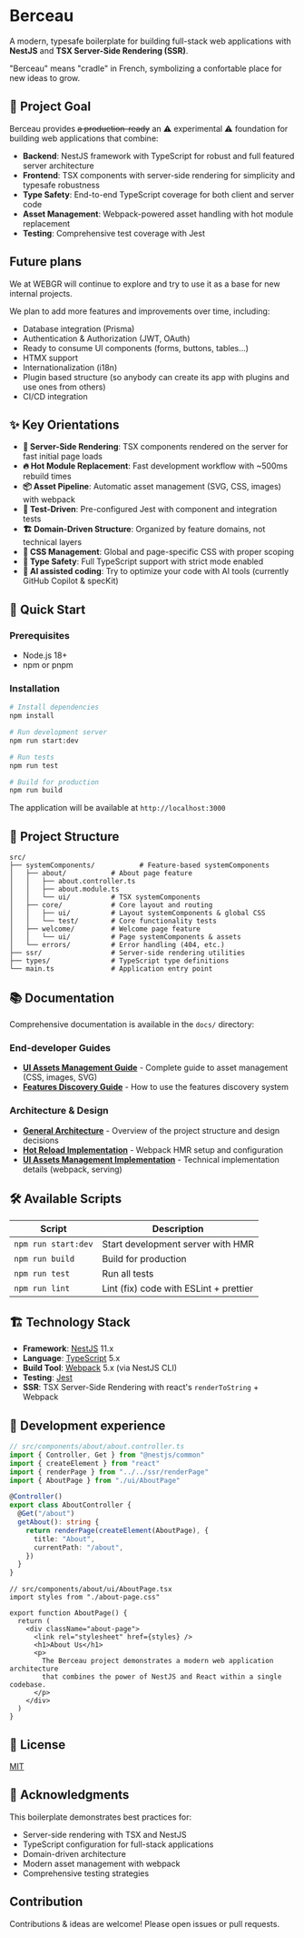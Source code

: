 # Berceau

A modern, typesafe boilerplate for building full-stack web applications with **NestJS** and **TSX Server-Side Rendering (SSR)**.

"Berceau" means "cradle" in French, symbolizing a confortable place for new ideas to grow.

## 🎯 Project Goal

Berceau provides ~~a production-ready~~ an ⚠️ experimental ⚠️ foundation for building web applications that combine:

- **Backend**: NestJS framework with TypeScript for robust and full featured server architecture
- **Frontend**: TSX components with server-side rendering for simplicity and typesafe robustness
- **Type Safety**: End-to-end TypeScript coverage for both client and server code
- **Asset Management**: Webpack-powered asset handling with hot module replacement
- **Testing**: Comprehensive test coverage with Jest

## Future plans

We at WEBGR will continue to explore and try to use it as a base for new internal projects.

We plan to add more features and improvements over time, including:
- Database integration (Prisma)
- Authentication & Authorization (JWT, OAuth)
- Ready to consume UI components (forms, buttons, tables...)
- HTMX support
- Internationalization (i18n)
- Plugin based structure (so anybody can create its app with plugins and use ones from others)
- CI/CD integration

## ✨ Key Orientations

- **🚀 Server-Side Rendering**: TSX components rendered on the server for fast initial page loads
- **🔥 Hot Module Replacement**: Fast development workflow with ~500ms rebuild times
- **📦 Asset Pipeline**: Automatic asset management (SVG, CSS, images) with webpack
- **🧪 Test-Driven**: Pre-configured Jest with component and integration tests
- **🏗️ Domain-Driven Structure**: Organized by feature domains, not technical layers
- **🎨 CSS Management**: Global and page-specific CSS with proper scoping
- **📘 Type Safety**: Full TypeScript support with strict mode enabled
- **🤖 AI assisted coding**: Try to optimize your code with AI tools (currently GitHub Copilot & specKit)

## 🚦 Quick Start

### Prerequisites

- Node.js 18+ 
- npm or pnpm

### Installation

```bash
# Install dependencies
npm install

# Run development server
npm run start:dev

# Run tests
npm run test

# Build for production
npm run build
```

The application will be available at `http://localhost:3000`

## 📁 Project Structure

```
src/
├── systemComponents/           # Feature-based systemComponents
│   ├── about/           # About page feature
│   │   ├── about.controller.ts
│   │   ├── about.module.ts
│   │   └── ui/          # TSX systemComponents
│   ├── core/            # Core layout and routing
│   │   ├── ui/          # Layout systemComponents & global CSS
│   │   └── test/        # Core functionality tests
│   ├── welcome/         # Welcome page feature
│   │   └── ui/          # Page systemComponents & assets
│   └── errors/          # Error handling (404, etc.)
├── ssr/                 # Server-side rendering utilities
├── types/               # TypeScript type definitions
└── main.ts              # Application entry point
```

## 📚 Documentation

Comprehensive documentation is available in the `docs/` directory:

### End-developer Guides

- **[UI Assets Management Guide](docs/dev_guides/UI_ASSETS_MANAGEMENT_GUIDE.md)** - Complete guide to asset management (CSS, images, SVG)
- **[Features Discovery Guide](docs/dev_guides/FEATURES_DISCOVERY_GUIDE.md)** - How to use the features discovery system

### Architecture & Design
- **[General Architecture](docs/implementation_doc/GENERAL_ARCHITECTURE.md)** - Overview of the project structure and design decisions
- **[Hot Reload Implementation](docs/implementation_doc/HOT_RELOAD_IMPLEMENTATION.md)** - Webpack HMR setup and configuration
- **[UI Assets Management Implementation](docs/implementation_doc/UI_ASSETS_MANAGEMENT_IMPLEMENTATION.md)** - Technical implementation details (webpack, serving)

## 🛠️ Available Scripts

| Script | Description |
|--------|-------------|
| `npm run start:dev` | Start development server with HMR |
| `npm run build` | Build for production |
| `npm run test` | Run all tests |
| `npm run lint` | Lint (fix) code with ESLint + prettier |

## 🏗️ Technology Stack

- **Framework**: [NestJS](https://nestjs.com/) 11.x
- **Language**: [TypeScript](https://www.typescriptlang.org/) 5.x
- **Build Tool**: [Webpack](https://webpack.js.org/) 5.x (via NestJS CLI)
- **Testing**: [Jest](https://jestjs.io/)
- **SSR**: TSX Server-Side Rendering with react's `renderToString` + Webpack

## 🚀 Development experience

```ts
// src/components/about/about.controller.ts
import { Controller, Get } from "@nestjs/common"
import { createElement } from "react"
import { renderPage } from "../../ssr/renderPage"
import { AboutPage } from "./ui/AboutPage"

@Controller()
export class AboutController {
  @Get("/about")
  getAbout(): string {
    return renderPage(createElement(AboutPage), {
      title: "About",
      currentPath: "/about",
    })
  }
}
```

```tsx
// src/components/about/ui/AboutPage.tsx
import styles from "./about-page.css"

export function AboutPage() {
  return (
    <div className="about-page">
      <link rel="stylesheet" href={styles} />
      <h1>About Us</h1>
      <p>
        The Berceau project demonstrates a modern web application architecture
        that combines the power of NestJS and React within a single codebase.
      </p>
    </div>
  )
}

```

## 📄 License

[MIT](LICENSE)

## 🙏 Acknowledgments

This boilerplate demonstrates best practices for:
- Server-side rendering with TSX and NestJS
- TypeScript configuration for full-stack applications
- Domain-driven architecture
- Modern asset management with webpack
- Comprehensive testing strategies

## Contribution

Contributions & ideas are welcome! Please open issues or pull requests.
